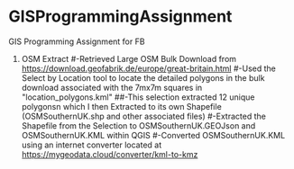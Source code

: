 # GISProgrammingAssignment
GIS Programming Assignment for FB

1) OSM Extract
 #-Retrieved Large OSM Bulk Download from https://download.geofabrik.de/europe/great-britain.html
 #-Used the Select by Location tool to locate the detailed polygons in the bulk download associated with the 7mx7m squares in "location_polygons.kml"
    ##-This selection extracted 12 unique polygonsn which I then Extracted to its own Shapefile (OSMSouthernUK.shp and other associated files)
 #-Extracted the Shapefile from the Selection to OSMSouthernUK.GEOJson and OSMSouthernUK.KML within QGIS
 #-Converted OSMSouthernUK.KML using an internet converter located at https://mygeodata.cloud/converter/kml-to-kmz
